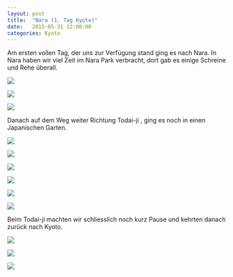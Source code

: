 ```yaml
---
layout: post
title:  "Nara (1. Tag Kyoto)"
date:   2015-05-31 12:00:00
categories: Kyoto
---
```


Am ersten vollen Tag, der uns zur Verfügung stand ging es nach Nara.
In Nara haben wir viel Zeit im Nara Park verbracht, dort gab es einige Schreine und Rehe überall.

![](/japan2015/content/images/2015/06/image.jpg)

![](/japan2015/content/images/2015/06/image-1.jpg)

![](/japan2015/content/images/2015/06/image-2.jpg)

Danach auf dem Weg weiter Richtung Todai-ji , ging es noch in einen Japanischen Garten.

![](/japan2015/content/images/2015/06/image-9.jpg)

![](/japan2015/content/images/2015/06/image-3.jpg)

![](/japan2015/content/images/2015/06/image-4.jpg)

![](/japan2015/content/images/2015/06/image-5.jpg)

![](/japan2015/content/images/2015/06/image-6.jpg)

![](/japan2015/content/images/2015/06/image-7.jpg)

Beim Todai-ji machten wir schliesslich noch kurz Pause und kehrten danach zurück nach Kyoto.

![](/japan2015/content/images/2015/06/image-8.jpg)

![](/japan2015/content/images/2015/06/image-11.jpg)

![](/japan2015/content/images/2015/06/image-10.jpg)
